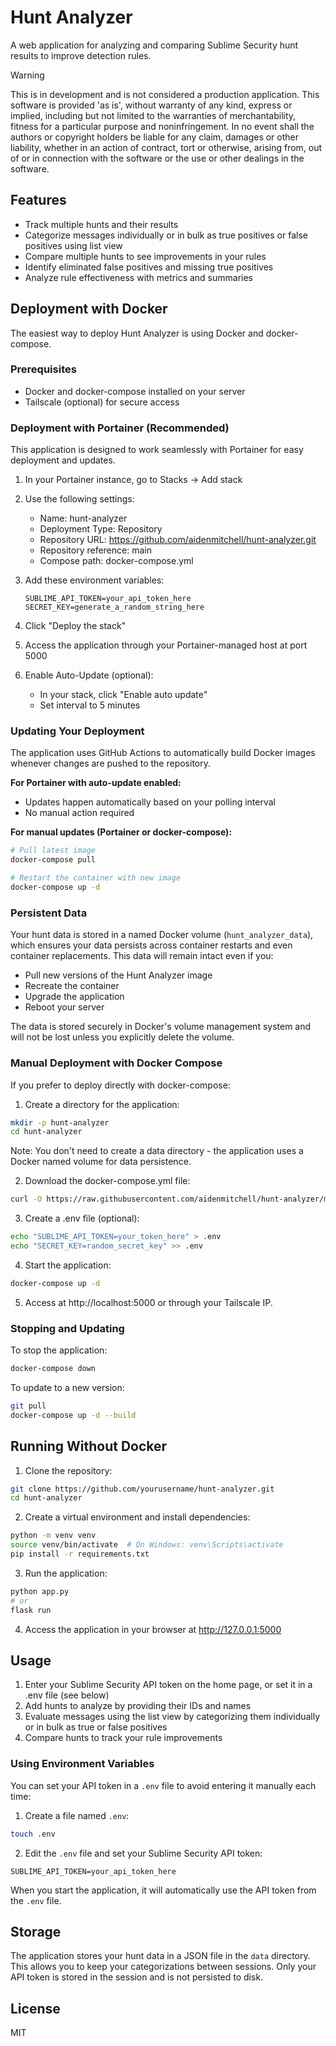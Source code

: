 # Hunt Analyzer

A web application for analyzing and comparing Sublime Security hunt results to improve detection rules.

> [!WARNING]
> This is in development and is not considered a production application. This software is provided 'as is', without warranty of any kind, express or implied, including but not limited to the warranties of merchantability, fitness for a particular purpose and noninfringement. In no event shall the authors or copyright holders be liable for any claim, damages or other liability, whether in an action of contract, tort or otherwise, arising from, out of or in connection with the software or the use or other dealings in the software.

## Features

- Track multiple hunts and their results
- Categorize messages individually or in bulk as true positives or false positives using list view
- Compare multiple hunts to see improvements in your rules
- Identify eliminated false positives and missing true positives
- Analyze rule effectiveness with metrics and summaries

## Deployment with Docker

The easiest way to deploy Hunt Analyzer is using Docker and docker-compose.

### Prerequisites

- Docker and docker-compose installed on your server
- Tailscale (optional) for secure access

### Deployment with Portainer (Recommended)

This application is designed to work seamlessly with Portainer for easy deployment and updates.

1. In your Portainer instance, go to Stacks → Add stack

2. Use the following settings:
   - Name: hunt-analyzer
   - Deployment Type: Repository
   - Repository URL: https://github.com/aidenmitchell/hunt-analyzer.git
   - Repository reference: main
   - Compose path: docker-compose.yml

3. Add these environment variables:
   ```
   SUBLIME_API_TOKEN=your_api_token_here
   SECRET_KEY=generate_a_random_string_here
   ```

4. Click "Deploy the stack"

5. Access the application through your Portainer-managed host at port 5000

6. Enable Auto-Update (optional):
   - In your stack, click "Enable auto update"
   - Set interval to 5 minutes

### Updating Your Deployment

The application uses GitHub Actions to automatically build Docker images whenever changes are pushed to the repository.

**For Portainer with auto-update enabled:**
- Updates happen automatically based on your polling interval
- No manual action required

**For manual updates (Portainer or docker-compose):**
```bash
# Pull latest image
docker-compose pull

# Restart the container with new image
docker-compose up -d
```

### Persistent Data

Your hunt data is stored in a named Docker volume (`hunt_analyzer_data`), which ensures your data persists across container restarts and even container replacements. This data will remain intact even if you:

- Pull new versions of the Hunt Analyzer image
- Recreate the container
- Upgrade the application
- Reboot your server

The data is stored securely in Docker's volume management system and will not be lost unless you explicitly delete the volume.

### Manual Deployment with Docker Compose

If you prefer to deploy directly with docker-compose:

1. Create a directory for the application:
```bash
mkdir -p hunt-analyzer
cd hunt-analyzer
```

Note: You don't need to create a data directory - the application uses a Docker named volume for data persistence.

2. Download the docker-compose.yml file:
```bash
curl -O https://raw.githubusercontent.com/aidenmitchell/hunt-analyzer/main/docker-compose.yml
```

3. Create a .env file (optional):
```bash
echo "SUBLIME_API_TOKEN=your_token_here" > .env
echo "SECRET_KEY=random_secret_key" >> .env
```

4. Start the application:
```bash
docker-compose up -d
```

5. Access at http://localhost:5000 or through your Tailscale IP.

### Stopping and Updating

To stop the application:
```bash
docker-compose down
```

To update to a new version:
```bash
git pull
docker-compose up -d --build
```

## Running Without Docker

1. Clone the repository:
```bash
git clone https://github.com/yourusername/hunt-analyzer.git
cd hunt-analyzer
```

2. Create a virtual environment and install dependencies:
```bash
python -m venv venv
source venv/bin/activate  # On Windows: venv\Scripts\activate
pip install -r requirements.txt
```

3. Run the application:
```bash
python app.py
# or
flask run
```

4. Access the application in your browser at http://127.0.0.1:5000

## Usage

1. Enter your Sublime Security API token on the home page, or set it in a .env file (see below)
2. Add hunts to analyze by providing their IDs and names
3. Evaluate messages using the list view by categorizing them individually or in bulk as true or false positives
4. Compare hunts to track your rule improvements

### Using Environment Variables

You can set your API token in a `.env` file to avoid entering it manually each time:

1. Create a file named `.env`:
```bash
touch .env
```

2. Edit the `.env` file and set your Sublime Security API token:
```
SUBLIME_API_TOKEN=your_api_token_here
```

When you start the application, it will automatically use the API token from the `.env` file.

## Storage

The application stores your hunt data in a JSON file in the `data` directory. This allows you to keep your categorizations between sessions. Only your API token is stored in the session and is not persisted to disk.

## License

MIT

